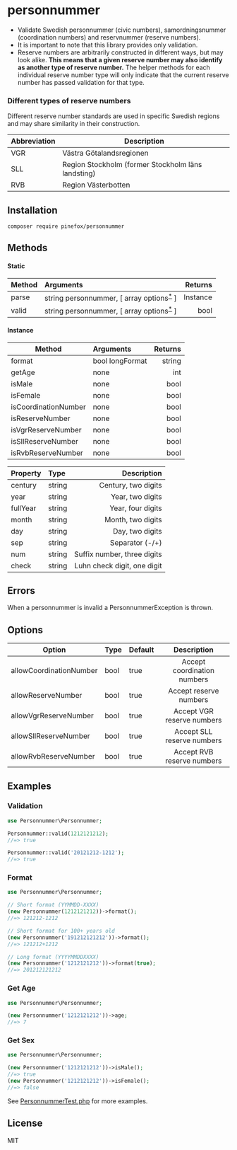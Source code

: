 # personnummer

* Validate Swedish personnummer (civic numbers), samordningsnummer (coordination numbers) and reservnummer (reserve numbers).
* It is important to note that this library provides only validation.
* Reserve numbers are arbitrarily constructed in different
ways, but may look alike. **This means that a given reserve number may also identify as another type of reserve number.**
The helper methods for each individual reserve number type will only indicate that the current reserve number has passed
validation for that type.

### Different types of reserve numbers
Different reserve number standards are used in specific Swedish regions and may share
similarity in their construction.

| Abbreviation | Description                                        |
| -------------|----------------------------------------------------|
| VGR          | Västra Götalandsregionen                           |
| SLL          | Region Stockholm (former Stockholm läns landsting) |
| RVB          | Region Västerbotten                                |

## Installation

```
composer require pinefox/personnummer
```

## Methods
#### Static
| Method | Arguments                                                      | Returns  |
| -------|:---------------------------------------------------------------|---------:|
| parse  | string personnummer, [ array options<sup>[*](#options)</sup> ] | Instance |
| valid  | string personnummer, [ array options<sup>[*](#options)</sup> ] | bool     |

#### Instance
| Method               | Arguments       | Returns |
| ---------------------|:----------------|--------:|
| format               | bool longFormat | string  |
| getAge               | none            | int     |
| isMale               | none            | bool    |
| isFemale             | none            | bool    |
| isCoordinationNumber | none            | bool    |
| isReserveNumber      | none            | bool    |
| isVgrReserveNumber   | none            | bool    |
| isSllReserveNumber   | none            | bool    |
| isRvbReserveNumber   | none            | bool    |

| Property | Type   | Description                 |
| ---------|:-------|----------------------------:|
| century  | string | Century, two digits         |
| year     | string | Year, two digits            |
| fullYear | string | Year, four digits           |
| month    | string | Month, two digits           |
| day      | string | Day, two digits             |
| sep      | string | Separator (-/+)             |
| num      | string | Suffix number, three digits |
| check    | string | Luhn check digit, one digit |

## Errors
When a personnummer is invalid a PersonnummerException is thrown.

## Options
| Option                  | Type | Default | Description                 |
| ------------------------|:-----|:--------|:---------------------------:|
| allowCoordinationNumber | bool | true    | Accept coordination numbers |
| allowReserveNumber      | bool | true    | Accept reserve numbers      |
| allowVgrReserveNumber   | bool | true    | Accept VGR reserve numbers  |
| allowSllReserveNumber   | bool | true    | Accept SLL reserve numbers  |
| allowRvbReserveNumber   | bool | true    | Accept RVB reserve numbers  |

## Examples

### Validation

```php
use Personnummer\Personnummer;

Personnummer::valid(1212121212);
//=> true

Personnummer::valid('20121212-1212');
//=> true
```

### Format
```php
use Personnummer\Personnummer;

// Short format (YYMMDD-XXXX)
(new Personnummer(1212121212))->format();
//=> 121212-1212

// Short format for 100+ years old
(new Personnummer('191212121212'))->format();
//=> 121212+1212

// Long format (YYYYMMDDXXXX)
(new Personnummer('1212121212'))->format(true);
//=> 201212121212
```

### Get Age
```php
use Personnummer\Personnummer;

(new Personnummer('1212121212'))->age;
//=> 7
```

### Get Sex
```php
use Personnummer\Personnummer;

(new Personnummer('1212121212'))->isMale();
//=> true
(new Personnummer('1212121212'))->isFemale();
//=> false
```

See [PersonnummerTest.php](tests/PersonnummerTest.php) for more examples.

## License

MIT

